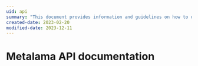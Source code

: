 ```yaml
---
uid: api
summary: "This document provides information and guidelines on how to use the Metalama API."
created-date: 2023-02-20
modified-date: 2023-12-11
---
```


# Metalama API documentation



